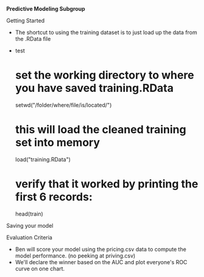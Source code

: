 **Predictive Modeling Subgroup**



Getting Started
 - The shortcut to using the training dataset is to just load up the data from the .RData file
 - test


    # set the working directory to where you have saved training.RData
    setwd("/folder/where/file/is/located/")
    # this will load the cleaned training set into memory
    load("training.RData")
    # verify that it worked by printing the first 6 records:
    head(train)

Saving your model

Evaluation Criteria
- Ben will score your model using the pricing.csv data to compute the model performance.  (no peeking at priving.csv)
- We'll declare the winner based on the AUC and plot everyone's ROC curve on one chart.

